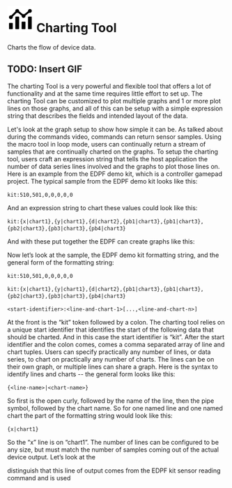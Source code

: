 # <img src='PC/HostApp/HostApp/Resources/charts.png' style="width:60px;"/> Charting Tool
Charts the flow of device data.

## TODO: Insert GIF

The charting Tool is a very powerful and flexible tool that offers a lot of functionality and at the same time requires little effort to set up. The charting Tool can be customized to plot multiple graphs and 1 or more plot lines on those graphs, and all of this can be setup with a simple expression string that describes the fields and intended layout of the data.

Let's look at the graph setup to show how simple it can be. As talked about during the commands video, commands can return sensor samples. Using the macro tool in loop mode, users can continually return a stream of samples that are continually charted on the graphs.  To setup the charting tool, users craft an expression string that tells the host application the number of data series lines involved and the graphs to plot those lines on.  Here is an example from the EDPF demo kit, which is a controller gamepad project.  The typical sample from the EDPF demo kit looks like this:
```na
kit:510,501,0,0,0,0,0
```
And an expression string to chart these values could look like this:
```na
kit:{x|chart1},{y|chart1},{d|chart2},{pb1|chart3},{pb1|chart3},{pb2|chart3},{pb3|chart3},{pb4|chart3}
```

And with these put together the EDPF can create graphs like this:
<insert graph>


Now let’s look at the sample, the EDPF demo kit formatting string, and the general form of the formatting string:
```na
kit:510,501,0,0,0,0,0
```
```na
kit:{x|chart1},{y|chart1},{d|chart2},{pb1|chart3},{pb1|chart3},{pb2|chart3},{pb3|chart3},{pb4|chart3}
```

```na
<start-identifier>:<line-and-chart-1>[...,<line-and-chart-n>]
```
At the front is the “kit” token followed by a colon.  The charting tool relies on a unique start identifier that identifies the start of the following data that should be charted.  And in this case the start identifier is “kit”.  After the start identifier and the colon comes, comes a comma separated array of line and chart tuples.  Users can specify practically any number of lines, or data series, to chart on practically any number of charts.  The lines can be on their own graph, or multiple lines can share a graph. Here is the syntax to identify lines and charts --  the general form looks like this:
```na
{<line-name>|<chart-name>}
```

So first is the open curly, followed by the name of the line, then the pipe symbol, followed by the chart name.  So for one named line and one named chart the part of the formatting string would look like this:
```na
{x|chart1}
```
So the “x” line is on “chart1”.  The number of lines can be configured to be any size, but must match the number of samples coming out of the actual device output.  Let’s look at the 


distinguish that this line of output comes from the EDPF kit sensor reading command and is used 

